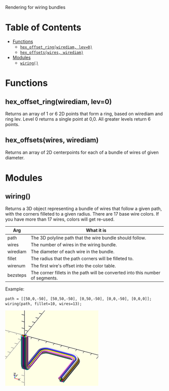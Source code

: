Rendering for wiring bundles


# Table of Contents

- [Functions](#functions)
    - [`hex_offset_ring(wirediam, lev=0)`](#hex_offset_ringwirediam-lev0)
    - [`hex_offsets(wires, wirediam)`](#hex_offsetswires-wirediam)
- [Modules](#modules)
    - [`wiring()`](#wiring)



# Functions

## hex\_offset\_ring(wirediam, lev=0)
Returns an array of 1 or 6 2D points that form a ring, based on wirediam and ring lev.
Level 0 returns a single point at 0,0.  All greater levels return 6 points.



## hex\_offsets(wires, wirediam)
Returns an array of 2D centerpoints for each of a bundle of wires of given diameter.



# Modules

## wiring()
Returns a 3D object representing a bundle of wires that follow a given path,
with the corners filleted to a given radius.  There are 17 base wire colors.
If you have more than 17 wires, colors will get re-used.

Arg       | What it is
--------- | -------------------------------------
path      | The 3D polyline path that the wire bundle should follow.
wires     | The number of wires in the wiring bundle.
wirediam  | The diameter of each wire in the bundle.
fillet    | The radius that the path corners will be filleted to.
wirenum   | The first wire's offset into the color table.
bezsteps  | The corner fillets in the path will be converted into this number of segments.

Example:

    path = [[50,0,-50], [50,50,-50], [0,50,-50], [0,0,-50], [0,0,0]];
    wiring(path, fillet=10, wires=13);

![wiring()](wiring.png)



